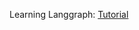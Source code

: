 Learning Langgraph: 
[Tutorial]([url](https://youtube.com/playlist?list=PLfaIDFEXuae16n2TWUkKq5PgJ0w6Pkwtg&si=h_iF96tkzotsRTxH))
